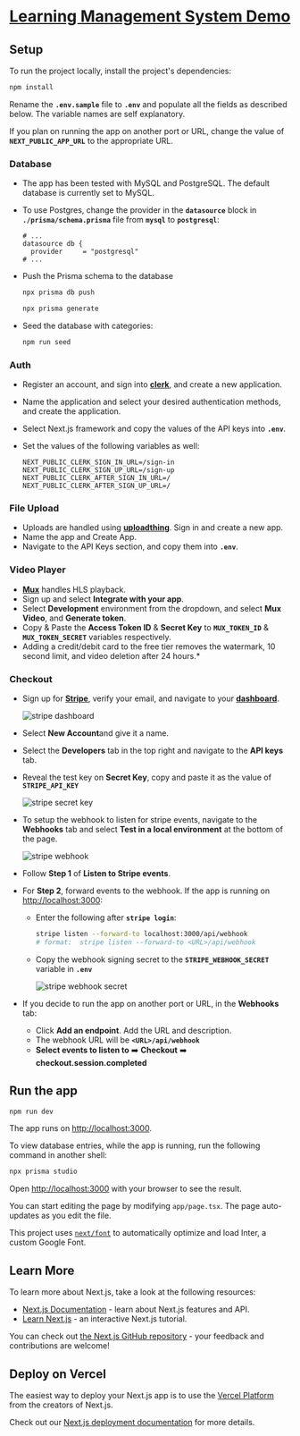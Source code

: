 # [Learning Management System Demo](https://learning-mgmt-sys.vercel.app/)

## Setup

To run the project locally, install the project's dependencies:

```bash
npm install
```

Rename the **`.env.sample`** file to **`.env`** and populate all the fields as described below. The variable names are self explanatory.

If you plan on running the app on another port or URL, change the value of **`NEXT_PUBLIC_APP_URL`** to the appropriate URL.

### Database

- The app has been tested with MySQL and PostgreSQL. The default database is currently set to MySQL.

- To use Postgres, change the provider in the **`datasource`** block in **`./prisma/schema.prisma`** file from **`mysql`** to **`postgresql`**:

  ```shell
  # ...
  datasource db {
    provider     = "postgresql"
  # ...
  ```

- Push the Prisma schema to the database

  ```sh
  npx prisma db push
  ```

  ```sh
  npx prisma generate
  ```

- Seed the database with categories:

  ```sh
  npm run seed
  ```

### Auth

- Register an account, and sign into **[clerk](https://clerk.com/)**, and create a new application.

- Name the application and select your desired authentication methods, and create the application.

- Select Next.js framework and copy the values of the API keys into **`.env`**.

- Set the values of the following variables as well:

  ```shell
  NEXT_PUBLIC_CLERK_SIGN_IN_URL=/sign-in
  NEXT_PUBLIC_CLERK_SIGN_UP_URL=/sign-up
  NEXT_PUBLIC_CLERK_AFTER_SIGN_IN_URL=/
  NEXT_PUBLIC_CLERK_AFTER_SIGN_UP_URL=/
  ```

### File Upload

- Uploads are handled using **[uploadthing](https://uploadthing.com/sign-in)**. Sign in and create a new app.
- Name the app and Create App.
- Navigate to the API Keys section, and copy them into **`.env`**.

### Video Player

- **[Mux](https://www.mux.com/)** handles HLS playback.
- Sign up and select **Integrate with your app**.
- Select **Development** environment from the dropdown, and select **Mux Video**, and **Generate token**.
- Copy & Paste the **Access Token ID** & **Secret Key** to **`MUX_TOKEN_ID`** & **`MUX_TOKEN_SECRET`** variables respectively.
- Adding a credit/debit card to the free tier removes the watermark, 10 second limit, and video deletion after 24 hours.*

### Checkout

- Sign up for **[Stripe](https://dashboard.stripe.com/register)**, verify your email, and navigate to your **[dashboard](https://dashboard.stripe.com/dashboard)**.

  ![stripe dashboard](https://res.cloudinary.com/stphn/image/upload/v1707572188/misc/stripe_gzypvk.png)

- Select **New Account**and give it a name.

- Select the **Developers** tab in the top right and navigate to the **API keys** tab.

- Reveal the test key on **Secret Key**, copy and paste it as the value of **`STRIPE_API_KEY`**

  ![stripe secret key](https://res.cloudinary.com/stphn/image/upload/v1707578009/misc/Screenshot_2024-02-10_071034_bnf0kj.png)

- To setup the webhook to listen for stripe events, navigate to the **Webhooks** tab and select **Test in a local environment** at the bottom of the page.

  ![stripe webhook](https://res.cloudinary.com/stphn/image/upload/v1707577469/misc/stripe2_qlr8q5.png)

- Follow **Step 1** of **Listen to Stripe events**.

- For **Step 2**, forward events to the webhook. If the app is running on <http://localhost:3000>:

  - Enter the following after **`stripe login`**:

    ```sh
    stripe listen --forward-to localhost:3000/api/webhook
    # format:  stripe listen --forward-to <URL>/api/webhook
    ```

  - Copy the webhook signing secret to the **`STRIPE_WEBHOOK_SECRET`** variable in **`.env`**

    ![stripe webhook secret](https://res.cloudinary.com/stphn/image/upload/v1707583245/misc/Screenshot_2024-02-10_083152_cpufz9.png)

- If you decide to run the app on another port or URL, in the **Webhooks** tab:

  - Click **Add an endpoint**. Add the URL and description.
  - The webhook URL will be **`<URL>/api/webhook`**
  - **Select events to listen to** ➡️ **Checkout** ➡️ **checkout.session.completed**

## Run the app

```sh
npm run dev
```

The app runs on  <http://localhost:3000>.

To view database entries, while the app is running, run the following command in another shell:

```sh
npx prisma studio
```

Open [http://localhost:3000](http://localhost:3000) with your browser to see the result.

You can start editing the page by modifying `app/page.tsx`. The page auto-updates as you edit the file.

This project uses [`next/font`](https://nextjs.org/docs/basic-features/font-optimization) to automatically optimize and load Inter, a custom Google Font.

## Learn More

To learn more about Next.js, take a look at the following resources:

- [Next.js Documentation](https://nextjs.org/docs) - learn about Next.js features and API.
- [Learn Next.js](https://nextjs.org/learn) - an interactive Next.js tutorial.

You can check out [the Next.js GitHub repository](https://github.com/vercel/next.js/) - your feedback and contributions are welcome!

## Deploy on Vercel

The easiest way to deploy your Next.js app is to use the [Vercel Platform](https://vercel.com/new?utm_medium=default-template&filter=next.js&utm_source=create-next-app&utm_campaign=create-next-app-readme) from the creators of Next.js.

Check out our [Next.js deployment documentation](https://nextjs.org/docs/deployment) for more details.
